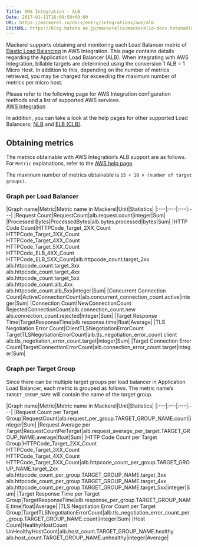 ```yaml
---
Title: AWS Integration - ALB
Date: 2017-01-11T16:00:50+09:00
URL: https://mackerel.io/docs/entry/integrations/aws/alb
EditURL: https://blog.hatena.ne.jp/mackerelio/mackerelio-docs.hatenablog.mackerel.io/atom/entry/10328749687205720315
---
```


Mackerel supports obtaining and monitoring each Load Balancer metric of <a href="https://aws.amazon.com/elasticloadbalancing/" target="_blank">Elastic Load Balancing</a> in AWS Integration. This page contains details regarding the Application Load Balancer (ALB). When integrating with AWS Integration, billable targets are determined using the conversion 1 ALB = 1 Micro Host.
In addition to this, depending on the number of metrics retrieved, you may be charged for exceeding the maximum number of metrics per micro host.

Please refer to the following page for AWS Integration configuration methods and a list of supported AWS services. <br>
<a href="https://mackerel.io/docs/entry/integrations/aws">AWS Integration</a>

In addition, you can take a look at the help pages for other supported Load Balancers; [NLB](https://mackerel.io/docs/entry/integrations/aws/nlb) and [ELB (CLB)](https://mackerel.io/docs/entry/integrations/aws/elb).

## Obtaining metrics

The metrics obtainable with AWS Integration’s ALB support are as follows. For `Metric` explanations, refer to the <a href="https://docs.aws.amazon.com/elasticloadbalancing/latest/application/load-balancer-cloudwatch-metrics.html" target="_blank">AWS help page</a>.

The maximum number of metrics obtainable is `15 + 10 × (number of target groups)`.

### Graph per Load Balancer
|Graph name|Metric|Metric name in Mackerel|Unit|Statistics|
|:---|:---|:---|:---|
|Request Count|RequestCount|alb.request.count|integer|Sum|
|Processed Bytes|ProcessedBytes|alb.bytes.processed|bytes|Sum|
|HTTP Code Count|HTTPCode_Target_2XX_Count<br>HTTPCode_Target_3XX_Count<br>HTTPCode_Target_4XX_Count<br>HTTPCode_Target_5XX_Count<br>HTTPCode_ELB_4XX_Count<br>HTTPCode_ELB_5XX_Count|alb.httpcode_count.target_2xx<br>alb.httpcode_count.target_3xx<br>alb.httpcode_count.target_4xx<br>alb.httpcode_count.target_5xx<br>alb.httpcode_count.alb_4xx<br>alb.httpcode_count.alb_5xx|integer|Sum|
|Concurrent Connection Count|ActiveConnectionCount|alb.concurrent_connection_count.active|integer|Sum|
|Connection Count|NewConnectionCount<br>RejectedConnectionCount|alb.connection_count.new<br>alb.connection_count.rejected|Integer|Sum|
|Target Response Time|TargetResponseTime|alb.response.time|float|Average|
|TLS Negotiation Error Count|ClientTLSNegotiationErrorCount<br>TargetTLSNegotiationErrorCount|alb.tls_negotiation_error_count.client<br>alb.tls_negotiation_error_count.target|integer|Sum|
|Target Connection Error Count|TargetConnectionErrorCount|alb.connection_error_count.target|integer|Sum|

### Graph per Target Group

Since there can be multiple target groups per load balancer in Application Load Balancer, each metric is grouped as follows. The metric name’s `TARGET_GROUP_NAME` will contain the name of the target group.

|Graph name|Metric|Metric name in Mackerel|Unit|Statistics|
|:---|:---|:---|:---|
|Request Count per Target Group|RequestCount|alb.request_per_group.TARGET_GROUP_NAME.count|integer|Sum|
|Request Average per Target|RequestCountPerTarget|alb.request_average_per_target.TARGET_GROUP_NAME.average|float|Sum|
|HTTP Code Count per Target Group|HTTPCode_Target_2XX_Count<br>HTTPCode_Target_3XX_Count<br>HTTPCode_Target_4XX_Count<br>HTTPCode_Target_5XX_Count|alb.httpcode_count_per_group.TARGET_GROUP_NAME.target_2xx<br>alb.httpcode_count_per_group.TARGET_GROUP_NAME.target_3xx<br>alb.httpcode_count_per_group.TARGET_GROUP_NAME.target_4xx<br>alb.httpcode_count_per_group.TARGET_GROUP_NAME.target_5xx|integer|Sum|
|Target Response Time per Target Group|TargetResponseTime|alb.response_per_group.TARGET_GROUP_NAME.time|float|Average|
|TLS Negotiation Error Count per Target Group|TargetTLSNegotiationErrorCount|alb.tls_negotiation_error_count_per_group.TARGET_GROUP_NAME.count|integer|Sum|
|Host Count|HealthyHostCount<br>UnHealthyHostCount|alb.host_count.TARGET_GROUP_NAME.healthy<br>alb.host_count.TARGET_GROUP_NAME.unhealthy|integer|Average|
